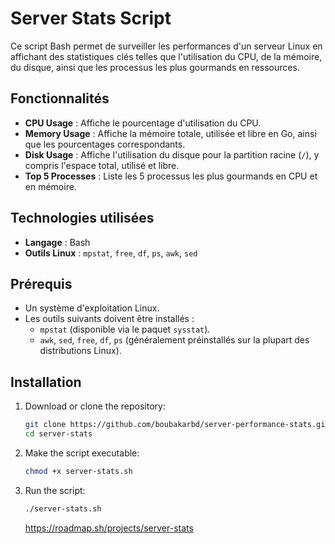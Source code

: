 # Server Stats Script

Ce script Bash permet de surveiller les performances d'un serveur Linux en affichant des statistiques clés telles que l'utilisation du CPU, de la mémoire, du disque, ainsi que les processus les plus gourmands en ressources.

## Fonctionnalités

- **CPU Usage** : Affiche le pourcentage d'utilisation du CPU.
- **Memory Usage** : Affiche la mémoire totale, utilisée et libre en Go, ainsi que les pourcentages correspondants.
- **Disk Usage** : Affiche l'utilisation du disque pour la partition racine (`/`), y compris l'espace total, utilisé et libre.
- **Top 5 Processes** : Liste les 5 processus les plus gourmands en CPU et en mémoire.

## Technologies utilisées

- **Langage** : Bash
- **Outils Linux** : `mpstat`, `free`, `df`, `ps`, `awk`, `sed`

## Prérequis

- Un système d'exploitation Linux.
- Les outils suivants doivent être installés :
  - `mpstat` (disponible via le paquet `sysstat`).
  - `awk`, `sed`, `free`, `df`, `ps` (généralement préinstallés sur la plupart des distributions Linux).


## Installation

1. Download or clone the repository:
   ```bash
   git clone https://github.com/boubakarbd/server-performance-stats.git
   cd server-stats
   ```

2. Make the script executable:
   ```bash
   chmod +x server-stats.sh
   ```

3. Run the script:
   ```bash
   ./server-stats.sh
   ```

   https://roadmap.sh/projects/server-stats

